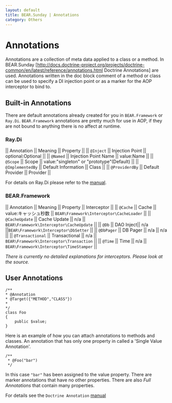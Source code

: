 ```yaml
---
layout: default
title: BEAR.Sunday | Annotations
category: Others
---
```

# Annotations

Annotations are a collection of meta data applied to a class or a method.
In BEAR.Sunday [http://docs.doctrine-project.org/projects/doctrine-common/en/latest/reference/annotations.html Doctrine Annotations] are used.
Annotations written in the doc block comment of a method or class can be used to specify a DI injection point or as a marker for the AOP interceptor to bind to.

## Built-in Annotations 

There are default annotations already created for you in `BEAR.Framework` or `Ray.Di`.
`BEAR.Framework` annotations are pretty much for use in AOP, 
if they are not bound to anything there is no affect at runtime.

### Ray.Di 

|| Annotation || Meaning || Property ||
|| `@Inject` || Injection Point || optional:Optional ||
|| `@Named` || Injection Point Name || value:Name ||
|| `@Scope` || Scope || value:"singleton" or "prototype"(Default) ||
|| `@ImplementedBy` || Default Information || Class ||
|| `@ProviderdBy` || Default Provider || Provider ||

For details on Ray.Di please refer to the [manual](http://code.google.com/p/rayphp/wiki/Motivation?tm=6).

### BEAR.Framework 

|| Annotation || Meaning || Property || Interceptor ||
|| `@Cache` || Cache || value:キャッシュ秒数 || `BEAR\Framework\Interceptor\CacheLoader` ||
|| `@CacheUpdate` || Cache Update || n/a || `BEAR\Framework\Interceptor\CacheUpdate` ||
|| `@Db` || DAO Inject|| n/a ||`BEAR\Framework\Interceptor\DbSetter` ||
|| `@DbPager` || DB Pager || n/a || n/a ||
|| `@Transactional` || Transactional || n/a || `BEAR\Framework\Interceptor\Transaction` ||
|| `@Time` || Time || n/a || `BEAR\Framework\Interceptor\TimeStamper` ||

_There is currently no detailed explanations for interceptors. Please look at the source._

## User Annotations 

```
/**
* @Annotation
* @Target({"METHOD","CLASS"})
*
*/
class Foo
{
    public $value;
}
```

Here is an example of how you can attach annotations to methods and classes.
An annotation that has only one property in called a 'Single Value Annotation'.

```
/**
 * @Foo("bar")
 */
```
In this case `"bar"` has been assigned to the value property.
There are marker annotations that have no other properties. There are also *Full Annotations* that contain many properties.

For details see the `Doctrine Annotation` [manual](http://docs.doctrine-project.org/projects/doctrine-common/en/latest/reference/annotations.html)